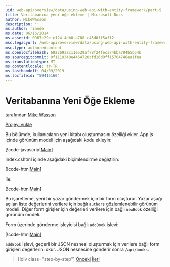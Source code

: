 ```yaml
---
uid: web-api/overview/data/using-web-api-with-entity-framework/part-9
title: Veritabanına yeni öğe ekleme | Microsoft Docs
author: MikeWasson
description: ''
ms.author: riande
ms.date: 06/16/2014
ms.assetid: 0967c29e-e124-4db0-a788-c45d0ff5aff2
msc.legacyurl: /web-api/overview/data/using-web-api-with-entity-framework/part-9
msc.type: authoredcontent
ms.openlocfilehash: 692269a2c11e529af78f24feca74bba704b5b54b
ms.sourcegitcommit: 0f1119340e4464720cfd16d0ff15764746ea1fea
ms.translationtype: MT
ms.contentlocale: tr-TR
ms.lasthandoff: 04/09/2019
ms.locfileid: "59415160"
---
```

# <a name="add-a-new-item-to-the-database"></a>Veritabanına Yeni Öğe Ekleme

tarafından [Mike Wasson](https://github.com/MikeWasson)

[Projeyi yükle](https://github.com/MikeWasson/BookService)

Bu bölümde, kullanıcıların yeni kitabı oluşturmasını özelliği ekler. App.js içinde görünüm modeli için aşağıdaki kodu ekleyin:

[!code-javascript[Main](part-9/samples/sample1.js)]

Index.cshtml içinde aşağıdaki biçimlendirme değiştirin:

[!code-html[Main](part-9/samples/sample2.html)]

İle:

[!code-html[Main](part-9/samples/sample3.html)]

Bu işaretleme, yeni bir yazar göndermek için bir form oluşturur. Yazar aşağı açılan liste değerlerini verilere için bağlı `authors` gözlemlenebilir görünüm modeli. Diğer form girişler için değerleri verilere için bağlı `newBook` özelliği görünüm modeli.

Form üzerinde gönderme işleyicisi bağlı `addBook` işlevi:

[!code-html[Main](part-9/samples/sample4.html)]

`addBook` İşlevi, geçerli bir JSON nesnesi oluşturmak için verilere bağlı form girişleri değerlerini okur. JSON nesnesine gönderir sonra `/api/books`.

> [!div class="step-by-step"]
> [Önceki](part-8.md)
> [İleri](part-10.md)
